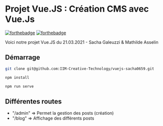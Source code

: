 # Projet Vue.JS : Création CMS avec Vue.Js

[![forthebadge](http://forthebadge.com/images/badges/built-with-love.svg)](http://forthebadge.com)  [![forthebadge](http://forthebadge.com/images/badges/powered-by-electricity.svg)](http://forthebadge.com)

Voici notre projet Vue.JS du 21.03.2021 - Sacha Galeuzzi & Mathilde Asselin

## Démarrage

```bash
git clone git@github.com:IIM-Creative-Technology/vuejs-sacha0659.git
```

```bash
npm install 
```

```bash
npm run serve 
```

## Différentes routes

- "/admin" => Permet la gestion des posts (création) 
- "/blog" => Affichage des différents posts 
